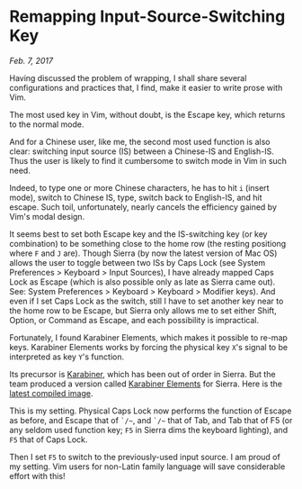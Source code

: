 # Remapping Input-Source-Switching Key

*Feb. 7, 2017*

Having discussed the problem of wrapping, I shall share several configurations and practices that, I find, make it easier to write prose with Vim.

The most used key in Vim, without doubt, is the Escape key, which returns to the normal mode.

And for a Chinese user, like me, the second most used function is also clear: switching input source (IS) between a Chinese-IS and English-IS. Thus the user is likely to find it cumbersome to switch mode in Vim in such need.

Indeed, to type one or more Chinese characters, he has to hit `i` (insert mode), switch to Chinese IS, type, switch back to English-IS, and hit escape. Such toil, unfortunately, nearly cancels the efficiency gained by Vim's modal design.

It seems best to set both Escape key and the IS-switching key (or key combination) to be something close to the home row (the resting positiong where `F` and `J` are). Though Sierra (by now the latest version of Mac OS) allows the user to toggle between two ISs by Caps Lock (see System Preferences > Keyboard > Input Sources), I have already mapped Caps Lock as Escape (which is also possible only as late as Sierra came out). See: System Preferences > Keyboard > Keyboard > Modifier keys). And even if I set Caps Lock as the switch, still I have to set another key near to the home row to be Escape, but Sierra only allows me to set either Shift, Option, or Command as Escape, and each possibility is impractical.

Fortunately, I found Karabiner Elements, which makes it possible to re-map keys. Karabiner Elements works by forcing the physical key `X`'s signal to be interpreted as key `Y`'s function. 

Its precursor is [Karabiner](https://pqrs.org/osx/karabiner/index.html.en), which has been out of order in Sierra. But the team produced a version called [Karabiner Elements](https://github.com/tekezo/Karabiner-Elements) for Sierra. Here is the [latest compiled image](https://pqrs.org/latest/karabiner-elements-latest.dmg). 

This is my setting. Physical Caps Lock now performs the function of Escape as before, and Escape that of `` `/~ ``, and `` `/~ `` that of Tab, and Tab that of F5 (or any seldom used function key; `F5` in Sierra dims the keyboard lighting), and `F5` that of Caps Lock.

Then I set `F5` to switch to the previously-used input source. I am proud of my setting. Vim users for non-Latin family language will save considerable effort with this!
